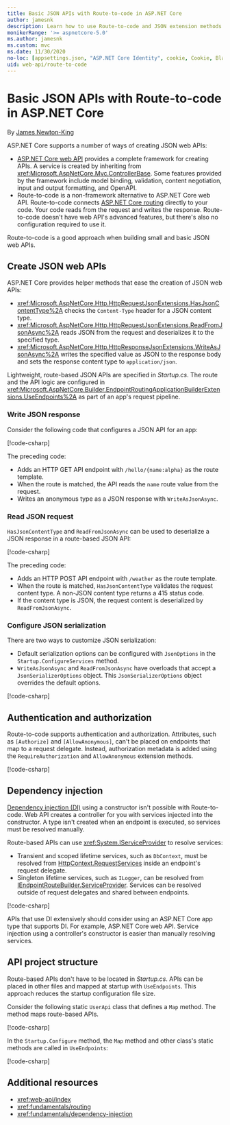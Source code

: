 ```yaml
---
title: Basic JSON APIs with Route-to-code in ASP.NET Core
author: jamesnk
description: Learn how to use Route-to-code and JSON extension methods to create lightweight JSON web APIs.
monikerRange: '>= aspnetcore-5.0'
ms.author: jamesnk
ms.custom: mvc
ms.date: 11/30/2020
no-loc: [appsettings.json, "ASP.NET Core Identity", cookie, Cookie, Blazor, "Blazor Server", "Blazor WebAssembly", "Identity", "Let's Encrypt", Razor, SignalR, "Route-to-code"]
uid: web-api/route-to-code
---
```

# Basic JSON APIs with Route-to-code in ASP.NET Core

By [James Newton-King](https://github.com/jamesnk)

ASP.NET Core supports a number of ways of creating JSON web APIs:

* [ASP.NET Core web API](xref:web-api/index) provides a complete framework for creating APIs. A service is created by inheriting from <xref:Microsoft.AspNetCore.Mvc.ControllerBase>. Some features provided by the framework include model binding, validation, content negotiation, input and output formatting, and OpenAPI.
* Route-to-code is a non-framework alternative to ASP.NET Core web API. Route-to-code connects [ASP.NET Core routing](xref:fundamentals/routing) directly to your code. Your code reads from the request and writes the response. Route-to-code doesn't have web API's advanced features, but there's also no configuration required to use it.

Route-to-code is a good approach when building small and basic JSON web APIs.

## Create JSON web APIs

ASP.NET Core provides helper methods that ease the creation of JSON web APIs:

* <xref:Microsoft.AspNetCore.Http.HttpRequestJsonExtensions.HasJsonContentType%2A> checks the `Content-Type` header for a JSON content type.
* <xref:Microsoft.AspNetCore.Http.HttpRequestJsonExtensions.ReadFromJsonAsync%2A> reads JSON from the request and deserializes it to the specified type.
* <xref:Microsoft.AspNetCore.Http.HttpResponseJsonExtensions.WriteAsJsonAsync%2A> writes the specified value as JSON to the response body and sets the response content type to `application/json`.

Lightweight, route-based JSON APIs are specified in *Startup.cs*. The route and the API logic are configured in <xref:Microsoft.AspNetCore.Builder.EndpointRoutingApplicationBuilderExtensions.UseEndpoints%2A> as part of an app's request pipeline.

### Write JSON response

Consider the following code that configures a JSON API for an app:

[!code-csharp[](route-to-code/sample/Startup3.cs?name=snippet&highlight=6)]

The preceding code:

* Adds an HTTP GET API endpoint with `/hello/{name:alpha}` as the route template.
* When the route is matched, the API reads the `name` route value from the request.
* Writes an anonymous type as a JSON response with `WriteAsJsonAsync`.

### Read JSON request

`HasJsonContentType` and `ReadFromJsonAsync` can be used to deserialize a JSON response in a route-based JSON API:

[!code-csharp[](route-to-code/sample/Startup2.cs?name=snippet&highlight=5,11)]

The preceding code:

* Adds an HTTP POST API endpoint with `/weather` as the route template.
* When the route is matched, `HasJsonContentType` validates the request content type. A non-JSON content type returns a 415 status code.
* If the content type is JSON, the request content is deserialized by `ReadFromJsonAsync`.

### Configure JSON serialization

There are two ways to customize JSON serialization:

* Default serialization options can be configured with `JsonOptions` in the `Startup.ConfigureServices` method.
* `WriteAsJsonAsync` and `ReadFromJsonAsync` have overloads that accept a `JsonSerializerOptions` object. This `JsonSerializerOptions` object overrides the default options.

[!code-csharp[](route-to-code/sample/Startup6.cs?name=snippet)]

## Authentication and authorization

Route-to-code supports authentication and authorization. Attributes, such as `[Authorize]` and `[AllowAnonymous]`, can't be placed on endpoints that map to a request delegate. Instead, authorization metadata is added using the `RequireAuthorization` and `AllowAnonymous` extension methods.

[!code-csharp[](route-to-code/sample/Startup.cs?name=snippet&highlight=30)]

## Dependency injection

[Dependency injection (DI)](xref:fundamentals/dependency-injection) using a constructor isn't possible with Route-to-code. Web API creates a controller for you with services injected into the constructor. A type isn't created when an endpoint is executed, so services must be resolved manually.

Route-based APIs can use <xref:System.IServiceProvider> to resolve services:

* Transient and scoped lifetime services, such as `DbContext`, must be resolved from [HttpContext.RequestServices](xref:Microsoft.AspNetCore.Http.HttpContext.RequestServices) inside an endpoint's request delegate.
* Singleton lifetime services, such as `ILogger`, can be resolved from [IEndpointRouteBuilder.ServiceProvider](xref:Microsoft.AspNetCore.Routing.IEndpointRouteBuilder.ServiceProvider). Services can be resolved outside of request delegates and shared between endpoints.

[!code-csharp[](route-to-code/sample/Startup4.cs?name=snippet&highlight=3,7)]

APIs that use DI extensively should consider using an ASP.NET Core app type that supports DI. For example, ASP.NET Core web API. Service injection using a controller's constructor is easier than manually resolving services.

## API project structure

Route-based APIs don't have to be located in *Startup.cs*. APIs can be placed in other files and mapped at startup with `UseEndpoints`. This approach reduces the startup configuration file size.

Consider the following static `UserApi` class that defines a `Map` method. The method maps route-based APIs.

[!code-csharp[](route-to-code/sample/UserApi.cs?name=snippet)]

In the `Startup.Configure` method, the `Map` method and other class's static methods are called in `UseEndpoints`:

[!code-csharp[](route-to-code/sample/Startup5.cs?name=snippet)]

## Additional resources

* <xref:web-api/index>
* <xref:fundamentals/routing>
* <xref:fundamentals/dependency-injection>
